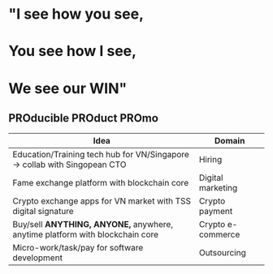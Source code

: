 # "I see how you see, 
# You see how I see, 
# We see our WIN"

## PROducible PROduct PROmo

<!-- prettier-ignore-start -->
<!-- start_toc -->
| Idea | Domain |  
|--|--|
| Education/Training tech hub for VN/Singapore -> collab with Singopean CTO | Hiring |
| Fame exchange platform with blockchain core | Digital marketing |
| Crypto  exchange apps for VN market with TSS digital signature | Crypto payment |
| Buy/sell **ANYTHING, ANYONE,** anywhere, anytime platform with blockchain core | Crypto e-commerce |
| Micro-work/task/pay for software development | Outsourcing |
<!-- end_toc -->
<!-- prettier-ignore-end -->